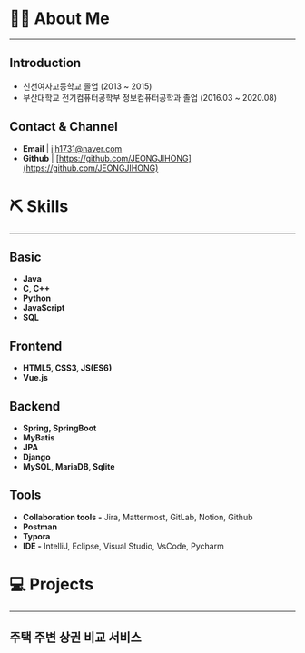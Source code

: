 # 💁🏻 About Me

---

## Introduction

- 신선여자고등학교 졸업 (2013 ~ 2015)
- 부산대학교 전기컴퓨터공학부 정보컴퓨터공학과 졸업 (2016.03 ~ 2020.08)

## Contact & Channel

- **Email** | jjh1731@naver.com
- **Github** |  [https://github.com/JEONGJIHONG](https://github.com/JEONGJIHONG)

# ⛏️ Skills

---

## Basic

- **Java**
- **C, C++**
- **Python**
- **JavaScript**
- **SQL**

## Frontend

- **HTML5, CSS3, JS(ES6)**
- **Vue.js**

## Backend

- **Spring, SpringBoot**
- **MyBatis**
- **JPA**
- **Django**
- **MySQL, MariaDB, Sqlite**

## Tools

- **Collaboration tools -** Jira, Mattermost, GitLab, Notion, Github
- **Postman**
- **Typora**
- **IDE -** IntelliJ, Eclipse, Visual Studio, VsCode, Pycharm

# **💻 Projects**

---

## **주택 주변 상권 비교 서비스**
